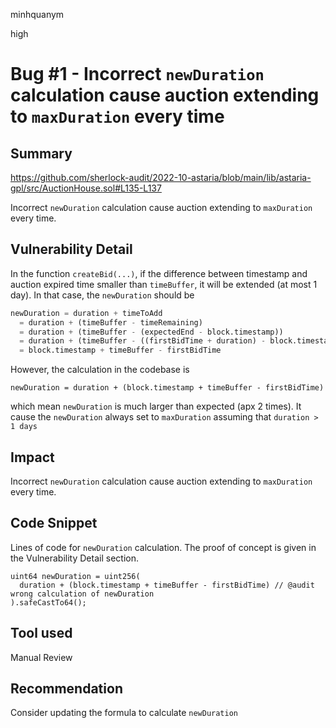 minhquanym

high

# Bug #1 - Incorrect `newDuration` calculation cause auction extending to `maxDuration` every time

## Summary
https://github.com/sherlock-audit/2022-10-astaria/blob/main/lib/astaria-gpl/src/AuctionHouse.sol#L135-L137

Incorrect `newDuration` calculation cause auction extending to `maxDuration` every time.

## Vulnerability Detail
In the function `createBid(...)`, if the difference between timestamp and auction expired time smaller than `timeBuffer`, it will be extended (at most 1 day). In that case, the `newDuration` should be

```python
newDuration = duration + timeToAdd
  = duration + (timeBuffer - timeRemaining)
  = duration + (timeBuffer - (expectedEnd - block.timestamp))
  = duration + (timeBuffer - ((firstBidTime + duration) - block.timestamp))
  = block.timestamp + timeBuffer - firstBidTime
```

However, the calculation in the codebase is 
```solidity
newDuration = duration + (block.timestamp + timeBuffer - firstBidTime)
```
which mean `newDuration` is much larger than expected (apx 2 times). It cause the `newDuration` always set to `maxDuration` assuming that `duration > 1 days`

## Impact

Incorrect `newDuration` calculation cause auction extending to `maxDuration` every time.

## Code Snippet

Lines of code for `newDuration` calculation. The proof of concept is given in the Vulnerability Detail section.
```solidity
uint64 newDuration = uint256(
  duration + (block.timestamp + timeBuffer - firstBidTime) // @audit wrong calculation of newDuration
).safeCastTo64();
```

## Tool used

Manual Review

## Recommendation

Consider updating the formula to calculate `newDuration`
